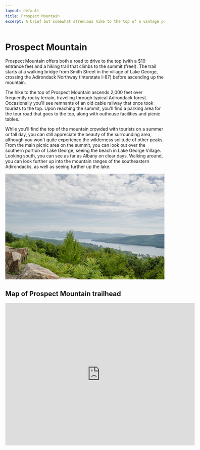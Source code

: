 ```yaml
---
layout: default
title: Prospect Mountain 
excerpt: A brief but somewhat strenuous hike to the top of a vantage point overlooking southern Lake George.
---
```


<h1>Prospect Mountain</h1>

<p>Prospect Mountain offers both a road to drive to the top (with a $10 entrance fee) and a hiking trail that climbs to the summit (free!). The trail starts at a walking bridge from Smith Street in the village of Lake George, crossing the Adirondack Northway (Interstate I-87) before ascending up the mountain.</p>

<p>The hike to the top of Prospect Mountain ascends 2,000 feet over frequently rocky terrain, traveling through typical Adirondack forest. Occasionally you'll see remnants of an old cable railway that once took tourists to the top. Upon reaching the summit, you'll find a parking area for the tour road that goes to the top, along with outhouse facilities and picnic tables.</p> 

<p>While you'll find the top of the mountain crowded with tourists on a summer or fall day, you can still appreciate the beauty of the surrounding area, although you won't quite experience the wilderness solitude of other peaks. From the main picnic area on the summit, you can look out over the southern portion of Lake George, seeing the beach in Lake George Village. Looking south, you can see as far as Albany on clear days. Walking around, you can look further up into the mountain ranges of the southeastern Adirondacks, as well as seeing further up the lake.</p>

<img class="pure-img-responsive" src="/img/prospectmountain.jpg" alt="Prospect Mountain" />

<h2>Map of Prospect Mountain trailhead</h2>

<div class="google-maps"><iframe src="https://www.google.com/maps/embed?pb=!1m18!1m12!1m3!1d956.8677302937216!2d-73.72078660829045!3d43.42645364852947!2m3!1f0!2f0!3f0!3m2!1i1024!2i768!4f13.1!3m3!1m2!1s0x89dfc44618121e73%3A0x61e5238bc88baf00!2s75a+Smith+St%2C+Lake+George%2C+NY+12845!5e0!3m2!1sen!2sus!4v1462737624136" width="600" height="450" frameborder="0" style="border:0" allowfullscreen></iframe></div>
